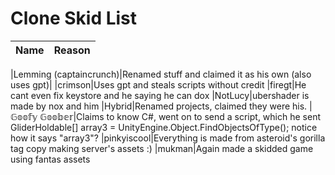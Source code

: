 # Clone Skid List


| Name | Reason |
| ---- | ------ |

|Lemming (captaincrunch)|Renamed stuff and claimed it as his own (also uses gpt)|
|crimson|Uses gpt and steals scripts without credit
|firegt|He cant even fix keystore and he saying he can dox
|NotLucy|ubershader is made by nox and him
|Hybrid|Renamed projects, claimed they were his.
|𝔾𝕠𝕠𝕗𝕪 𝔾𝕠𝕠𝕓𝕖𝕣|Claims to know C#, went on to send a script, which he sent GliderHoldable[] array3 = UnityEngine.Object.FindObjectsOfType<GliderHoldable>(); notice how it says "array3"?
|pinkyiscool|Everything is made from asteroid's gorilla tag copy making server's assets :)
|mukman|Again made a skidded game using fantas assets
